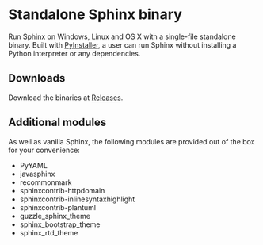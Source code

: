 # Standalone Sphinx binary

Run [Sphinx](http://www.sphinx-doc.org/) on Windows, Linux and OS X with a
single-file standalone binary. Built with [PyInstaller](https://www.pyinstaller.org/),
a user can run Sphinx without installing a Python interpreter or any dependencies.

## Downloads

Download the binaries at [Releases](https://github.com/trustin/sphinx-binary/releases).

## Additional modules

As well as vanilla Sphinx, the following modules are provided out of the box
for your convenience:

- PyYAML
- javasphinx
- recommonmark
- sphinxcontrib-httpdomain
- sphinxcontrib-inlinesyntaxhighlight
- sphinxcontrib-plantuml
- guzzle_sphinx_theme
- sphinx_bootstrap_theme
- sphinx_rtd_theme
